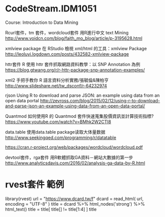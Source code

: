 # CodeStream.IDM1051
Course: Introduction to Data Mining

Rcurl套件，tm 套件，wordcloud套件
用R進行中文 text Mining
http://www.voidcn.com/blog/faith_mo_blog/article/p-3195628.html

xmlview package
在 RStudio 檢視 xml/html 的工具：xmlview Package
http://leoluyi.logdown.com/posts/432582-xmlview-package

httr套件
R 使用 httr 套件抓取網路資料教學：以 SNP Annotation 為例
https://blog.gtwang.org/r/r-httr-package-snp-annotation-examples/

xml2
手把手教你 R 語言資料分析實務/張毓倫&陳柏亨
http://www.slideshare.net/tw_dsconf/r-64232974

rjson
Using R to download and parse JSON: an example using data from an open data portal
http://zevross.com/blog/2015/02/12/using-r-to-download-and-parse-json-an-example-using-data-from-an-open-data-portal/

Quantmod
如何使用R 的 Quantmod 套件快速蒐集股價資訊並計算技術指標?
https://www.youtube.com/watch?v=BMhk2W2CTI8

data.table
使用data.table package读取大体量数据
http://www.seekingqed.com/programming/r/datatable

https://cran.r-project.org/web/packages/wordcloud/wordcloud.pdf

devtool套件，rga套件
用R軟體抓取GA資料－網站大數據的第一步
http://www.analyticsdavis.com/2016/02/analysis-ga-data-by-R.html

# rvest套件 範例
library(rvest)
url = "https://www.dcard.tw/f"
dcard = read_html( url, encoding = "UTF-8" )
title = dcard %>% html_nodes('strong') %>% html_text()
title = title[ title[] != title[1:4] ]
title
